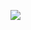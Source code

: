 ![](https://cdn.discordapp.com/attachments/821492995109945446/1311227980957225011/Untitled170_20241127011109.png?ex=674817b8&is=6746c638&hm=79926674dfa8a9991e16c75562e888a24f0ff769f2803899a7c3facd8f2e8123&)
